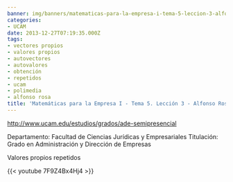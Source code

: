 ```yaml
---
banner: img/banners/matematicas-para-la-empresa-i-tema-5-leccion-3-alfonso-rosa.jpg
categories:
- UCAM
date: 2013-12-27T07:19:35.000Z
tags:
- vectores propios
- valores propios
- autovectores
- autovalores
- obtención
- repetidos
- ucam
- polimedia
- alfonso rosa
title: 'Matemáticas para la Empresa I - Tema 5. Lección 3 - Alfonso Rosa'
---
```


http://www.ucam.edu/estudios/grados/ade-semipresencial

Departamento: Facultad de Ciencias Jurídicas y Empresariales
Titulación: Grado en Administración y Dirección de Empresas

Valores propios repetidos

{{< youtube 7F9Z4Bx4Hj4 >}}
